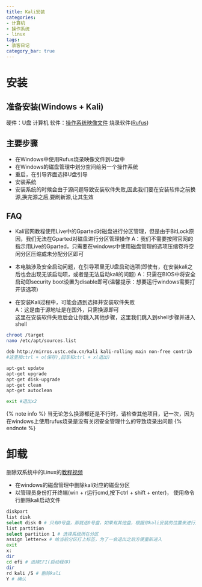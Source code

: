 ```yaml
---
title: Kali安装
categories:
- 计算机
- 操作系统
- linux
tags:
- 骇客日记
category_bar: true
---
```

# 安装
## 准备安装(Windows + Kali)
硬件：U盘 计算机
软件：[操作系统映像文件](https://www.kali.org/get-kali/#kali-platforms) 烧录软件([Rufus](https://rufus.ie/en/#))
## 主要步骤
* 在Windows中使用Rufus烧录映像文件到U盘中
* 在Windows的磁盘管理中划分空间给另一个操作系统
* 重启，在引导界面选择U盘引导
* 安装系统
* 安装系统的时候会由于源问题导致安装软件失败,因此我们要在安装软件之前换源,换完源之后,要刷新源,让其生效
## FAQ
* Kali官网教程使用Live中的Gparted对磁盘进行分区管理，但是由于BitLock原因，我们无法在Gparted对磁盘进行分区管理操作
A：我们不需要按照官网的指示用Live的Gparted，只需要在windows中使用磁盘管理的选项压缩卷将空闲分区压缩成未分配分区即可

* 本电脑涉及安全启动问题，在引导项里无U盘启动选项(即使有，在安装kali之后也会出现无该启动项，或者是无法启动kali的问题)
A：只需在BIOS中将安全启动即security boot设置为disable即可(温馨提示：想要运行windows需要打开该选项)

* 在安装Kali过程中，可能会遇到选择并安装软件失败  
A：这是由于源地址是在国外，只需换源即可  
这里在安装软件失败后会让你跳入其他步骤，这里我们跳入到shell步骤并进入shell 
``` bash shell
chroot /target
nano /etc/apt/sources.list

deb http://mirros.ustc.edu.cn/kali kali-rolling main non-free contrib
#这里按ctrl + o(保存),回车和ctrl + x(退出)

apt-get update
apt-get upgrade
apt-get disk-upgrade
apt-get clean
apt-get autoclean

exit #退出x2
```
{% note info %}
当无论怎么换源都还是不行时，请检查其他项目，记一次，因为在windows上使用rufus烧录是没有关闭安全管理什么的导致烧录出问题
{% endnote %}

# 卸载
删除双系统中的Linux的[教程视频](https://www.bilibili.com/video/BV1Ba411z75z/?spm_id_from=333.999.0.0)
* 在windows的磁盘管理中删除kali对应的磁盘分区
* 以管理员身份打开终端(win + r运行cmd,按下ctrl + shift + enter)， 使用命令行删除kali启动文件
``` bash shell
diskpart
list disk
select disk 0 # 只有0号盘，那就选0号盘，如果有其他盘，根据你kali安装的位置来进行选择
list partition
select partition 1 # 选择系统所在分区
assign letter=x # 给当前分区打上标签，为了一会退出之后方便重新进入
exit
x:
dir
cd efi # 选择EFI(启动程序)
dir
rd kali /S # 删除kali
Y # 确认
```
